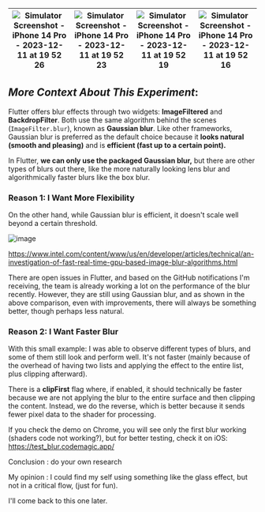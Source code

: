 







| ![Simulator Screenshot - iPhone 14 Pro - 2023-12-11 at 19 52 26](https://github.com/Rahiche/test_blur_bar/assets/37366956/76d09018-dccf-4cfd-97b4-cd82bc57afe5) | ![Simulator Screenshot - iPhone 14 Pro - 2023-12-11 at 19 52 23](https://github.com/Rahiche/test_blur_bar/assets/37366956/3543497e-973c-4bd6-a3b1-03919e90beaa) | ![Simulator Screenshot - iPhone 14 Pro - 2023-12-11 at 19 52 19](https://github.com/Rahiche/test_blur_bar/assets/37366956/fbfb67b1-13f0-4980-86e8-61553661487a) | ![Simulator Screenshot - iPhone 14 Pro - 2023-12-11 at 19 52 16](https://github.com/Rahiche/test_blur_bar/assets/37366956/6b3bb3cd-ee02-48df-a7c0-d987d16ae894) |
|---|---|---|---|


## *More Context About This Experiment*:

Flutter offers blur effects through two widgets: **ImageFiltered** and **BackdropFilter**. Both use the same algorithm behind the scenes (`ImageFilter.blur`), known as **Gaussian blur**. Like other frameworks, Gaussian blur is preferred as the default choice because it **looks natural (smooth and pleasing)** and is **efficient (fast up to a certain point).**

In Flutter, **we can only use the packaged Gaussian blur,** but there are other types of blurs out there, like the more naturally looking lens blur and algorithmically faster blurs like the box blur.

### Reason 1: I Want More Flexibility

On the other hand, while Gaussian blur is efficient, it doesn't scale well beyond a certain threshold.

![image](https://github.com/Rahiche/test_blur_bar/assets/37366956/8602d4bf-d29e-43e3-b521-b4b3adb80e38)

https://www.intel.com/content/www/us/en/developer/articles/technical/an-investigation-of-fast-real-time-gpu-based-image-blur-algorithms.html

There are open issues in Flutter, and based on the GitHub notifications I'm receiving, the team is already working a lot on the performance of the blur recently. However, they are still using Gaussian blur, and as shown in the above comparison, even with improvements, there will always be something better, though perhaps less natural.

### Reason 2: I Want Faster Blur

With this small example:
I was able to observe different types of blurs, and some of them still look and perform well.
It's not faster (mainly because of the overhead of having two lists and applying the effect to the entire list, plus clipping afterward).

There is a **clipFirst** flag where, if enabled, it should technically be faster because we are not applying the blur to the entire surface and then clipping the content. Instead, we do the reverse, which is better because it sends fewer pixel data to the shader for processing.

If you check the demo on Chrome, you will see only the first blur working (shaders code not working?), but for better testing, check it on iOS:
https://test_blur.codemagic.app/



Conclusion : 
do your own research

My opinion :
I could find my self using something like the glass effect, but not in a critical flow, (just for fun).

I'll come back to this one later.








